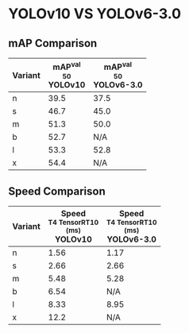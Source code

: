 ---
---

# YOLOv10 VS YOLOv6-3.0

## mAP Comparison

| **Variant** | <center><span style='width: 400px;'>**mAP<sup>val<br>50**<br>**YOLOv10**</span></center> | <center><span style='width: 400px;'>**mAP<sup>val<br>50**<br>**YOLOv6-3.0**</span></center> |
| ----------- | ---------------------------------------------------------------------------------------- | ------------------------------------------------------------------------------------------- |
| n           | 39.5                                                                                     | 37.5                                                                                        |
| s           | 46.7                                                                                     | 45.0                                                                                        |
| m           | 51.3                                                                                     | 50.0                                                                                        |
| b           | 52.7                                                                                     | N/A                                                                                         |
| l           | 53.3                                                                                     | 52.8                                                                                        |
| x           | 54.4                                                                                     | N/A                                                                                         |

## Speed Comparison

| **Variant** | <center><span style='width: 200px;'>**Speed**<br><sup>T4 TensorRT10<br>(ms)</sup><br>**YOLOv10**</span></center> | <center><span style='width: 200px;'>**Speed**<br><sup>T4 TensorRT10<br>(ms)</sup><br>**YOLOv6-3.0**</span></center> |
| ----------- | ---------------------------------------------------------------------------------------------------------------- | ------------------------------------------------------------------------------------------------------------------- |
| n           | 1.56                                                                                                             | 1.17                                                                                                                |
| s           | 2.66                                                                                                             | 2.66                                                                                                                |
| m           | 5.48                                                                                                             | 5.28                                                                                                                |
| b           | 6.54                                                                                                             | N/A                                                                                                                 |
| l           | 8.33                                                                                                             | 8.95                                                                                                                |
| x           | 12.2                                                                                                             | N/A                                                                                                                 |
